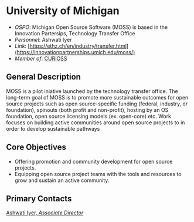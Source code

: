 # University of Michigan

- *OSPO*: Michigan Open Source Software (MOSS) is based in the Innovation Partersips, Technology Transfer Office
- *Personnel*: Ashwati Iyer
- *Link*: [https://ethz.ch/en/industry/transfer.html](https://innovationpartnerships.umich.edu/moss/)
- *Member of*: [CURIOSS](https://curioss.org/)

## General Description

MOSS is a pilot iniative launched by the technology transfer office. The long-term goal of MOSS is to promote more sustainable outcomes for open source projects such as open source-specific funding (federal, industry, or foundation), spinouts (both profit and non-profit), hosting by an OS foundation, open source licensing models (ex. open-core) etc. Work focuses on building active communities around open source projects to in order to develop sustainable pathways

## Core Objectives

- Offering promotion and community development for open source projects. 
- Equipping open source project teams with the tools and resources to grow and sustain an active community. 

## Primary Contacts

[Ashwati Iyer, *Associate Director*](https://innovationpartnerships.umich.edu/people/ashwathi-iyer/)
